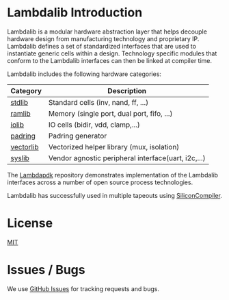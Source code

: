 # Lambdalib Introduction

Lambdalib is a modular hardware abstraction layer that helps decouple hardware design from manufacturing technology and proprietary IP. Lambdalib defines a set of standardized interfaces that are used to instantiate generic cells within a design. Technology specific modules that conform to the Lambdalib interfaces can then be linked at compiler time.

Lambdalib includes the following hardware categories:

| Category                  | Description|
|---------------------------|------------|
|[stdlib](stdlib/rtl)       | Standard cells (inv, nand, ff, ...)
|[ramlib](ramlib/rtl)       | Memory (single port, dual port, fifo, ...)
|[iolib](iolib/rtl)         | IO cells (bidir, vdd, clamp,...)
|[padring](padring/rtl)     | Padring generator
|[vectorlib](vectorlib/rtl) | Vectorized helper library (mux, isolation)
|[syslib](syslib/rtl)       | Vendor agnostic peripheral interface(uart, i2c,...)

The [Lambdapdk](https://github.com/siliconcompiler/lambdapdk) repository demonstrates implementation of the Lambdalib interfaces across a number of open source process technologies.

Lambdalib has successfully used in multiple tapeouts using [SiliconCompiler](https://github.com/siliconcompiler/siliconcompiler).

# License

[MIT](LICENSE)
# Issues / Bugs

We use [GitHub Issues](https://github.com/siliconcompiler/lambdalib/issues)
for tracking requests and bugs.
